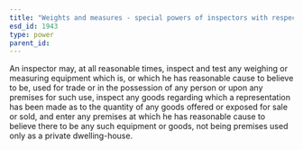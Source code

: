```yaml
---
title: "Weights and measures - special powers of inspectors with respect to certain goods"
esd_id: 1943
type: power
parent_id:  
---
```


An inspector may, at all reasonable times, inspect and test any weighing or measuring equipment which is, or which he has reasonable cause to believe to be, used for trade or in the possession of any person or upon any premises for such use, inspect any goods regarding which a representation has been made as to the quantity of any goods offered or exposed for sale or sold, and enter any premises at which he has reasonable cause to believe there to be any such equipment or goods, not being premises used only as a private dwelling-house.

